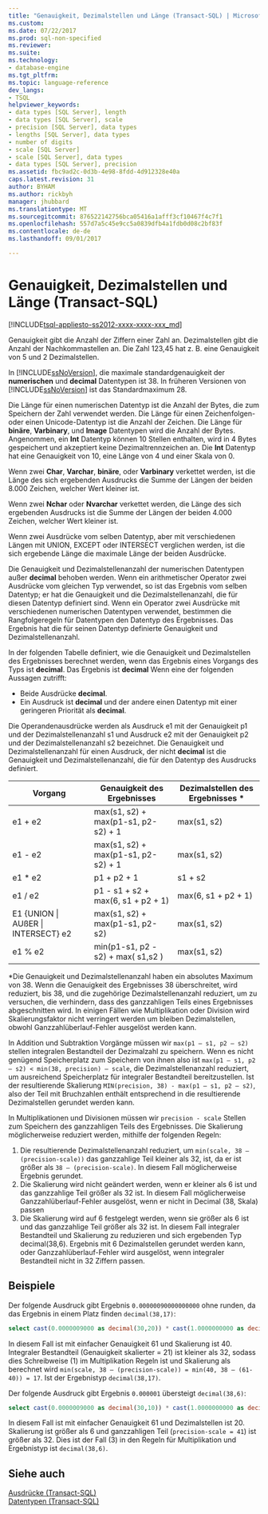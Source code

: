 ```yaml
---
title: "Genauigkeit, Dezimalstellen und Länge (Transact-SQL) | Microsoft Docs"
ms.custom: 
ms.date: 07/22/2017
ms.prod: sql-non-specified
ms.reviewer: 
ms.suite: 
ms.technology:
- database-engine
ms.tgt_pltfrm: 
ms.topic: language-reference
dev_langs:
- TSQL
helpviewer_keywords:
- data types [SQL Server], length
- data types [SQL Server], scale
- precision [SQL Server], data types
- lengths [SQL Server], data types
- number of digits
- scale [SQL Server]
- scale [SQL Server], data types
- data types [SQL Server], precision
ms.assetid: fbc9ad2c-0d3b-4e98-8fdd-4d912328e40a
caps.latest.revision: 31
author: BYHAM
ms.author: rickbyh
manager: jhubbard
ms.translationtype: MT
ms.sourcegitcommit: 876522142756bca05416a1afff3cf10467f4c7f1
ms.openlocfilehash: 557d7a5c45e9cc5a0839dfb4a1fdb0d08c2bf83f
ms.contentlocale: de-de
ms.lasthandoff: 09/01/2017

---
```

# <a name="precision-scale-and-length-transact-sql"></a>Genauigkeit, Dezimalstellen und Länge (Transact-SQL)
[!INCLUDE[tsql-appliesto-ss2012-xxxx-xxxx-xxx_md](../../includes/tsql-appliesto-ss2012-xxxx-xxxx-xxx-md.md)]

Genauigkeit gibt die Anzahl der Ziffern einer Zahl an. Dezimalstellen gibt die Anzahl der Nachkommastellen an. Die Zahl 123,45 hat z. B. eine Genauigkeit von 5 und 2 Dezimalstellen.
  
In [!INCLUDE[ssNoVersion](../../includes/ssnoversion-md.md)], die maximale standardgenauigkeit der **numerischen** und **decimal** Datentypen ist 38. In früheren Versionen von [!INCLUDE[ssNoVersion](../../includes/ssnoversion-md.md)] ist das Standardmaximum 28.
  
Die Länge für einen numerischen Datentyp ist die Anzahl der Bytes, die zum Speichern der Zahl verwendet werden. Die Länge für einen Zeichenfolgen- oder einen Unicode-Datentyp ist die Anzahl der Zeichen. Die Länge für **binäre**, **Varbinary**, und **Image** Datentypen wird die Anzahl der Bytes. Angenommen, ein **Int** Datentyp können 10 Stellen enthalten, wird in 4 Bytes gespeichert und akzeptiert keine Dezimaltrennzeichen an. Die **Int** Datentyp hat eine Genauigkeit von 10, eine Länge von 4 und einer Skala von 0.
  
Wenn zwei **Char**, **Varchar**, **binäre**, oder **Varbinary** verkettet werden, ist die Länge des sich ergebenden Ausdrucks die Summe der Längen der beiden 8.000 Zeichen, welcher Wert kleiner ist.
  
Wenn zwei **Nchar** oder **Nvarchar** verkettet werden, die Länge des sich ergebenden Ausdrucks ist die Summe der Längen der beiden 4.000 Zeichen, welcher Wert kleiner ist.
  
Wenn zwei Ausdrücke vom selben Datentyp, aber mit verschiedenen Längen mit UNION, EXCEPT oder INTERSECT verglichen werden, ist die sich ergebende Länge die maximale Länge der beiden Ausdrücke.
  
Die Genauigkeit und Dezimalstellenanzahl der numerischen Datentypen außer **decimal** behoben werden. Wenn ein arithmetischer Operator zwei Ausdrücke vom gleichen Typ verwendet, so ist das Ergebnis vom selben Datentyp; er hat die Genauigkeit und die Dezimalstellenanzahl, die für diesen Datentyp definiert sind. Wenn ein Operator zwei Ausdrücke mit verschiedenen numerischen Datentypen verwendet, bestimmen die Rangfolgeregeln für Datentypen den Datentyp des Ergebnisses. Das Ergebnis hat die für seinen Datentyp definierte Genauigkeit und Dezimalstellenanzahl.
  
In der folgenden Tabelle definiert, wie die Genauigkeit und Dezimalstellen des Ergebnisses berechnet werden, wenn das Ergebnis eines Vorgangs des Typs ist **decimal**. Das Ergebnis ist **decimal** Wenn eine der folgenden Aussagen zutrifft:
-   Beide Ausdrücke **decimal**.  
-   Ein Ausdruck ist **decimal** und der andere einen Datentyp mit einer geringeren Priorität als **decimal**.  
  
Die Operandenausdrücke werden als Ausdruck e1 mit der Genauigkeit p1 und der Dezimalstellenanzahl s1 und Ausdruck e2 mit der Genauigkeit p2 und der Dezimalstellenanzahl s2 bezeichnet. Die Genauigkeit und Dezimalstellenanzahl für einen Ausdruck, der nicht **decimal** ist die Genauigkeit und Dezimalstellenanzahl, die für den Datentyp des Ausdrucks definiert.
  
|Vorgang|Genauigkeit des Ergebnisses|Dezimalstellen des Ergebnisses *|  
|---|---|---|
|e1 + e2|max(s1, s2) + max(p1-s1, p2-s2) + 1|max(s1, s2)|  
|e1 - e2|max(s1, s2) + max(p1-s1, p2-s2) + 1|max(s1, s2)|  
|e1 * e2|p1 + p2 + 1|s1 + s2|  
|e1 / e2|p1 - s1 + s2 + max(6, s1 + p2 + 1)|max(6, s1 + p2 + 1)|  
|E1 {UNION &#124; AUßER &#124; INTERSECT} e2|max(s1, s2) + max(p1-s1, p2-s2)|max(s1, s2)|  
|e1 % e2|min(p1-s1, p2 -s2) + max( s1,s2 )|max(s1, s2)|  
  
\*Die Genauigkeit und Dezimalstellenanzahl haben ein absolutes Maximum von 38. Wenn die Genauigkeit des Ergebnisses 38 überschreitet, wird reduziert, bis 38, und die zugehörige Dezimalstellenanzahl reduziert, um zu versuchen, die verhindern, dass des ganzzahligen Teils eines Ergebnisses abgeschnitten wird. In einigen Fällen wie Multiplikation oder Division wird Skalierungsfaktor nicht verringert werden um bleiben Dezimalstellen, obwohl Ganzzahlüberlauf-Fehler ausgelöst werden kann.

In Addition und Subtraktion Vorgänge müssen wir `max(p1 – s1, p2 – s2)` stellen integralen Bestandteil der Dezimalzahl zu speichern. Wenn es nicht genügend Speicherplatz zum Speichern von ihnen also ist `max(p1 – s1, p2 – s2) < min(38, precision) – scale`, die Dezimalstellenanzahl reduziert, um ausreichend Speicherplatz für integraler Bestandteil bereitzustellen. Ist der resultierende Skalierung `MIN(precision, 38) - max(p1 – s1, p2 – s2)`, also der Teil mit Bruchzahlen enthält entsprechend in die resultierende Dezimalstellen gerundet werden kann.

In Multiplikationen und Divisionen müssen wir `precision - scale` Stellen zum Speichern des ganzzahligen Teils des Ergebnisses. Die Skalierung möglicherweise reduziert werden, mithilfe der folgenden Regeln:
1.  Die resultierende Dezimalstellenanzahl reduziert, um `min(scale, 38 – (precision-scale))` das ganzzahlige Teil kleiner als 32, ist, da er ist größer als `38 – (precision-scale)`. In diesem Fall möglicherweise Ergebnis gerundet.
1. Die Skalierung wird nicht geändert werden, wenn er kleiner als 6 ist und das ganzzahlige Teil größer als 32 ist. In diesem Fall möglicherweise Ganzzahlüberlauf-Fehler ausgelöst, wenn er nicht in Decimal (38, Skala) passen 
1. Die Skalierung wird auf 6 festgelegt werden, wenn sie größer als 6 ist und das ganzzahlige Teil größer als 32 ist. In diesem Fall integraler Bestandteil und Skalierung zu reduzieren und sich ergebenden Typ decimal(38,6). Ergebnis mit 6 Dezimalstellen gerundet werden kann, oder Ganzzahlüberlauf-Fehler wird ausgelöst, wenn integraler Bestandteil nicht in 32 Ziffern passen.

## <a name="examples"></a>Beispiele
Der folgende Ausdruck gibt Ergebnis `0.00000090000000000` ohne runden, da das Ergebnis in einem Platz finden `decimal(38,17)`:
```sql
select cast(0.0000009000 as decimal(30,20)) * cast(1.0000000000 as decimal(30,20)) [decimal 38,17]
```
In diesem Fall ist mit einfacher Genauigkeit 61 und Skalierung ist 40.
Integraler Bestandteil (Genauigkeit skalierter = 21) ist kleiner als 32, sodass dies Schreibweise (1) im Multiplikation Regeln ist und Skalierung als berechnet wird `min(scale, 38 – (precision-scale)) = min(40, 38 – (61-40)) = 17`. Ist der Ergebnistyp `decimal(38,17)`.

Der folgende Ausdruck gibt Ergebnis `0.000001` übersteigt `decimal(38,6)`:
```sql
select cast(0.0000009000 as decimal(30,10)) * cast(1.0000000000 as decimal(30,10)) [decimal(38, 6)]
```
In diesem Fall ist mit einfacher Genauigkeit 61 und Dezimalstellen ist 20.
Skalierung ist größer als 6 und ganzzahligen Teil (`precision-scale = 41`) ist größer als 32. Dies ist der Fall (3) in den Regeln für Multiplikation und Ergebnistyp ist `decimal(38,6)`.

## <a name="see-also"></a>Siehe auch
[Ausdrücke &#40;Transact-SQL&#41;](../../t-sql/language-elements/expressions-transact-sql.md)  
[Datentypen &#40;Transact-SQL&#41;](../../t-sql/data-types/data-types-transact-sql.md)
  
  

